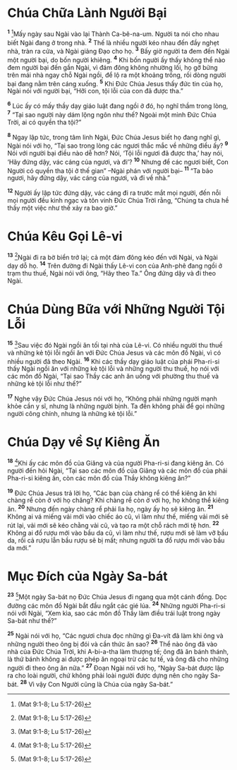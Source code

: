 

# Chúa Chữa Lành Người Bại
<sup><b>1</b></sup> [^1*]Mấy ngày sau Ngài vào lại Thành Ca-bê-na-um. Người ta nói cho nhau biết Ngài đang ở trong nhà. <sup><b>2</b></sup> Thế là nhiều người kéo nhau đến đầy nghẹt nhà, tràn ra cửa, và Ngài giảng Đạo cho họ. <sup><b>3</b></sup> Bấy giờ người ta đem đến Ngài một người bại, do bốn người khiêng. <sup><b>4</b></sup> Khi bốn người ấy thấy không thể nào đem người bại đến gần Ngài, vì đám đông không nhường lối, họ gỡ bửng trên mái nhà ngay chỗ Ngài ngồi, để lộ ra một khoảng trống, rồi dòng người bại đang nằm trên cáng xuống. <sup><b>5</b></sup> Khi Đức Chúa Jesus thấy đức tin của họ, Ngài nói với người bại, “Hỡi con, tội lỗi của con đã được tha.”

<sup><b>6</b></sup> Lúc ấy có mấy thầy dạy giáo luật đang ngồi ở đó, họ nghĩ thầm trong lòng, <sup><b>7</b></sup> “Tại sao người này dám lộng ngôn như thế? Ngoài một mình Đức Chúa Trời, ai có quyền tha tội?”

<sup><b>8</b></sup> Ngay lập tức, trong tâm linh Ngài, Đức Chúa Jesus biết họ đang nghĩ gì, Ngài nói với họ, “Tại sao trong lòng các ngươi thắc mắc về những điều ấy? <sup><b>9</b></sup> Nói với người bại điều nào dễ hơn? Nói, ‘Tội lỗi ngươi đã được tha,’ hay nói, ‘Hãy đứng dậy, vác cáng của ngươi, và đi’? <sup><b>10</b></sup> Nhưng để các ngươi biết, Con Người có quyền tha tội ở thế gian” –Ngài phán với người bại– <sup><b>11</b></sup> “Ta bảo ngươi, hãy đứng dậy, vác cáng của ngươi, và đi về nhà.”

<sup><b>12</b></sup> Người ấy lập tức đứng dậy, vác cáng đi ra trước mắt mọi người, đến nỗi mọi người đều kinh ngạc và tôn vinh Đức Chúa Trời rằng, “Chúng ta chưa hề thấy một việc như thế xảy ra bao giờ.”

# Chúa Kêu Gọi Lê-vi
<sup><b>13</b></sup> [^1*]Ngài đi ra bờ biển trở lại; cả một đám đông kéo đến với Ngài, và Ngài dạy dỗ họ. <sup><b>14</b></sup> Trên đường đi Ngài thấy Lê-vi con của Anh-phê đang ngồi ở trạm thu thuế, Ngài nói với ông, “Hãy theo Ta.” Ông đứng dậy và đi theo Ngài.

# Chúa Dùng Bữa với Những Người Tội Lỗi
<sup><b>15</b></sup> [^1*]Sau việc đó Ngài ngồi ăn tối tại nhà của Lê-vi. Có nhiều người thu thuế và những kẻ tội lỗi ngồi ăn với Đức Chúa Jesus và các môn đồ Ngài, vì có nhiều người đã theo Ngài. <sup><b>16</b></sup> Khi các thầy dạy giáo luật của phái Pha-ri-si thấy Ngài ngồi ăn với những kẻ tội lỗi và những người thu thuế, họ nói với các môn đồ Ngài, “Tại sao Thầy các anh ăn uống với phường thu thuế và những kẻ tội lỗi như thế?”

<sup><b>17</b></sup> Nghe vậy Đức Chúa Jesus nói với họ, “Không phải những người mạnh khỏe cần y sĩ, nhưng là những người bịnh. Ta đến không phải để gọi những người công chính, nhưng là những kẻ tội lỗi.”

# Chúa Dạy về Sự Kiêng Ăn
<sup><b>18</b></sup> [^1*]Khi ấy các môn đồ của Giăng và của người Pha-ri-si đang kiêng ăn. Có người đến hỏi Ngài, “Tại sao các môn đồ của Giăng và các môn đồ của phái Pha-ri-si kiêng ăn, còn các môn đồ của Thầy không kiêng ăn?”

<sup><b>19</b></sup> Đức Chúa Jesus trả lời họ, “Các bạn của chàng rể có thể kiêng ăn khi chàng rể còn ở với họ chăng? Khi chàng rể còn ở với họ, họ không thể kiêng ăn. <sup><b>20</b></sup> Nhưng đến ngày chàng rể phải lìa họ, ngày ấy họ sẽ kiêng ăn. <sup><b>21</b></sup> Không ai vá miếng vải mới vào chiếc áo cũ, vì làm như thế, miếng vải mới sẽ rút lại, vải mới sẽ kéo chằng vải cũ, và tạo ra một chỗ rách mới tệ hơn. <sup><b>22</b></sup> Không ai đổ rượu mới vào bầu da cũ, vì làm như thế, rượu mới sẽ làm vỡ bầu da, rồi cả rượu lẫn bầu rượu sẽ bị mất; nhưng người ta đổ rượu mới vào bầu da mới.”

# Mục Đích của Ngày Sa-bát
<sup><b>23</b></sup> [^1*]Một ngày Sa-bát nọ Đức Chúa Jesus đi ngang qua một cánh đồng. Dọc đường các môn đồ Ngài bắt đầu ngắt các gié lúa. <sup><b>24</b></sup> Những người Pha-ri-si nói với Ngài, “Xem kìa, sao các môn đồ Thầy làm điều trái luật trong ngày Sa-bát như thế?”

<sup><b>25</b></sup> Ngài nói với họ, “Các ngươi chưa đọc những gì Đa-vít đã làm khi ông và những người theo ông bị đói và cần thức ăn sao? <sup><b>26</b></sup> Thể nào ông đã vào nhà của Đức Chúa Trời, khi A-bi-a-tha làm thượng tế; ông đã ăn bánh thánh, là thứ bánh không ai được phép ăn ngoại trừ các tư tế, và ông đã cho những người đi theo ông ăn nữa.” <sup><b>27</b></sup> Đoạn Ngài nói với họ, “Ngày Sa-bát được lập ra cho loài người, chứ không phải loài người được dựng nên cho ngày Sa-bát. <sup><b>28</b></sup> Vì vậy Con Người cũng là Chúa của ngày Sa-bát.”

[^1*]: (Mat 9:1-8; Lu 5:17-26)
[^1*]: (Mat 9:9; Lu 5:27-28)
[^1*]: (Mat 9:10-13; Lu 5:29-32)
[^1*]: (Mat 9:14-17; Lu 5:33-39)
[^1*]: (Mat 12:1-8; Lu 6:1-5)
